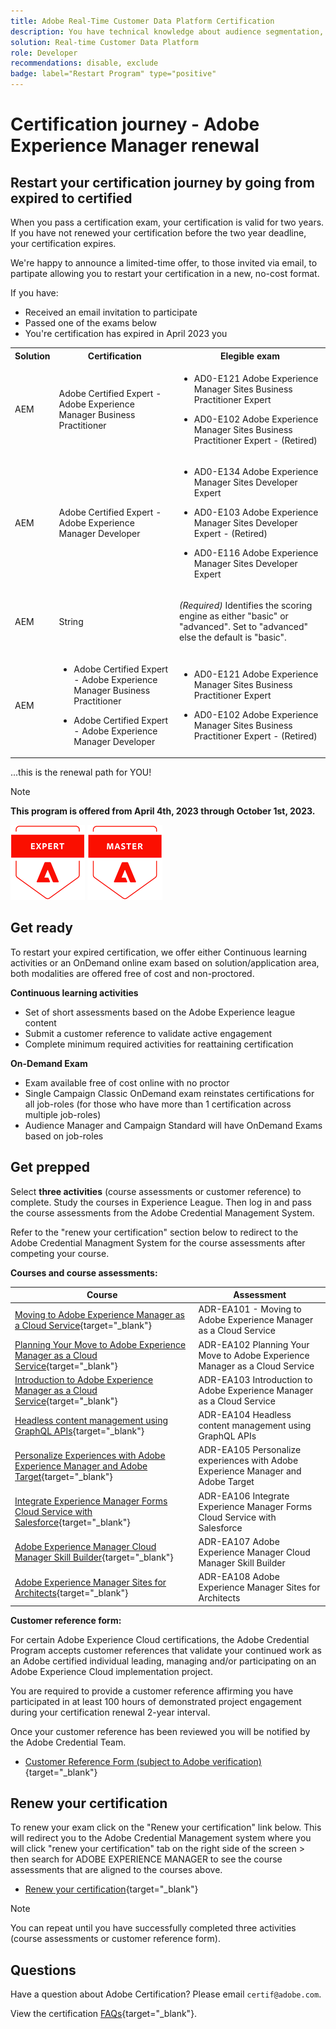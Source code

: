 ```yaml
---
title: Adobe Real-Time Customer Data Platform Certification
description: You have technical knowledge about audience segmentation, destination exports, and activation on real time basis for unified profiles that adhere to data and privacy regulations, customer data platforms (CDP) and knowledge of Adobe Experience Platform.
solution: Real-time Customer Data Platform
role: Developer
recommendations: disable, exclude
badge: label="Restart Program" type="positive"
---
```

# Certification journey - Adobe Experience Manager renewal

## Restart your certification journey by going from expired to certified

When you pass a certification exam, your certification is valid for two years. If you have not renewed your certification before the two year deadline, your certification expires. 

We're happy to announce a limited-time offer, to those invited via email, to partipate allowing you to restart your certification in a new, no-cost format. 

If you have:

* Received an email invitation to participate
* Passed one of the exams below 
* You're certification has expired in April 2023 you 

<table>
 <tbody>
  <tr>
   <th>Solution</th>
   <th>Certification</th>
   <th>Elegible exam</th>
  </tr>
  <tr>
   <td><p>AEM</td>
   <td><p>Adobe Certified Expert - Adobe Experience Manager Business Practitioner</td>
   <td><p><ul><li>AD0-E121 Adobe Experience Manager Sites Business Practitioner Expert</li></ul><ul><li>AD0-E102 Adobe Experience Manager Sites Business Practitioner Expert - (Retired)</li></ul></p></td>
  </tr>
  <tr>
   <td><p>AEM</td>
   <td><p>Adobe Certified Expert - Adobe Experience Manager Developer</td>
   <td><p><ul><li>AD0-E134 Adobe Experience Manager Sites Developer Expert</li></ul><ul><li>AD0-E103 Adobe Experience Manager Sites Developer Expert - (Retired)</li></ul><ul><li>AD0-E116 Adobe Experience Manager Sites Developer Expert</li></ul></p></td>
  </tr>
  <tr>
   <td><p>AEM</td>
   <td><p>String</td>
   <td><p><i>(Required)</i> Identifies the scoring engine as either "basic" or "advanced". Set to "advanced" else the default is "basic".</p></td>
  </tr>
  <tr>
   
  <tr>
   <td>AEM</td>
   <td><ul><li>Adobe Certified Expert - Adobe Experience Manager Business Practitioner</li></ul><ul><li>Adobe Certified Expert - Adobe Experience Manager Developer</li></ul></td>
   <td><p><ul><li>AD0-E121 Adobe Experience Manager Sites Business Practitioner Expert</li></ul><ul><li>AD0-E102 Adobe Experience Manager Sites Business Practitioner Expert - (Retired)</li></ul> </p></td>
  </tr>
 </tbody>
</table>


...this is the renewal path for YOU!

>[!NOTE]
>
>**This program is offered from April 4th, 2023 through October 1st, 2023.** 


![Certification Expert Badge](/help/certifications/assets/expert-badge-small.png) ![Certification Master Badge](/help/certifications/assets/master-badge-small.png)

## Get ready

To restart your expired certification, we offer either Continuous learning activities or an OnDemand online exam based on solution/application area, both modalities are offered free of cost and non-proctored.

**Continuous learning activities** 

* Set of short assessments based on the Adobe Experience league content 
* Submit a customer reference to validate active engagement 
* Complete minimum required activities for reattaining certification

**On-Demand Exam** 
 
* Exam available free of cost online with no proctor 
* Single Campaign Classic OnDemand exam reinstates certifications for all job-roles (for those who have more than 1 certification across multiple job-roles) 
* Audience Manager and Campaign Standard will have OnDemand Exams based on job-roles


## Get prepped

Select **three activities** (course assessments or customer reference) to complete. Study the courses in Experience League. Then log in and pass the course assessments from the Adobe Credential Management System. 

Refer to the "renew your certification" section below to redirect to the Adobe Credential Managment System for the course assessments after competing your course.

**Courses and course assessments:**


| Course | Assessment |
| ------- | ------- |
| [Moving to Adobe Experience Manager as a Cloud Service](https://experienceleague.adobe.com/docs/courses/using/experiencemanager-d-1-2021-1-migration.html?lang=en){target="_blank"} | ADR-EA101 - Moving to Adobe Experience Manager as a Cloud Service |
| [Planning Your Move to Adobe Experience Manager as a Cloud Service](https://experienceleague.adobe.com/docs/courses/using/experiencemanager-a-1-2021-1-migration.html?lang=en){target="_blank"} | ADR-EA102 Planning Your Move to Adobe Experience Manager as a Cloud Service |
| [Introduction to Adobe Experience Manager as a Cloud Service](https://experienceleague.adobe.com/docs/experience-manager-cloud-service/content/overview/introduction.html?lang=en){target="_blank"} | ADR-EA103 Introduction to Adobe Experience Manager as a Cloud Service |
| [Headless content management using GraphQL APIs](https://experienceleague.adobe.com/docs/courses/using/experiencemanager-d-1-2020-1-headless.html?lang=en){target="_blank"} | ADR-EA104 Headless content management using GraphQL APIs |
| [Personalize Experiences with Adobe Experience Manager and Adobe Target](https://experienceleague.adobe.com/docs/courses/using/experiencemanager-d-1-2020-1-personalization.html?lang=en){target="_blank"} | ADR-EA105 Personalize experiences with Adobe Experience Manager and Adobe Target |
| [Integrate Experience Manager Forms Cloud Service with Salesforce](https://experienceleague.adobe.com/docs/courses/using/experiencemanager-d-1-2021-formscs-salesforce.html?lang=en){target="_blank"} | ADR-EA106 Integrate Experience Manager Forms Cloud Service with Salesforce |
| [Adobe Experience Manager Cloud Manager Skill Builder](https://experienceleague.adobe.com/docs/courses/using/experiencemanager-u-1-2019-1-cloudmgr-builder.html?lang=en){target="_blank"} | ADR-EA107 Adobe Experience Manager Cloud Manager Skill Builder |
| [Adobe Experience Manager Sites for Architects](https://experienceleague.adobe.com/docs/courses/using/experiencemanager-d-1-2019-1-architect.html?lang=en){target="_blank"} | ADR-EA108 Adobe Experience Manager Sites for Architects |


**Customer reference form:**

For certain Adobe Experience Cloud certifications, the Adobe Credential Program accepts customer references that validate your continued work as an Adobe certified individual leading, managing and/or participating on an Adobe Experience Cloud implementation project.

You are required to provide a customer reference affirming you have participated in at least 100 hours of demonstrated project engagement during your certification renewal 2-year interval.

Once your customer reference has been reviewed you will be notified by the Adobe Credential Team.

* [Customer Reference Form (subject to Adobe verification)](https://www.certmetrics.com/adobe/candidate/caveon_sso_adobe.aspx?ssoLogin=true&eid=ADR-EA100){target="_blank"}

## Renew your certification

To renew your exam click on the "Renew your certification" link below. This will redirect you to the Adobe Credential Management system where you will click "renew your certification" tab on the right side of the screen > then search for ADOBE EXPERIENCE MANAGER to see the course assessments that are aligned to the courses above.

* [Renew your certification](https://learning.adobe.com/api.certify.json){target="_blank"}

>[!NOTE]
>
>You can repeat until you have successfully completed three activities (course assessments or customer reference form).


## Questions

Have a question about Adobe Certification? Please email `certif@adobe.com`.

View the certification [FAQs](https://solutionpartners.adobe.com/solution-partners/training_and_certification/certification/certification_faq.html#){target="_blank"}.
